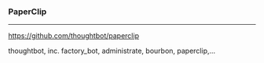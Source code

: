 ### PaperClip
---

https://github.com/thoughtbot/paperclip

thoughtbot, inc.
factory_bot, administrate, bourbon, paperclip,...

```
```
